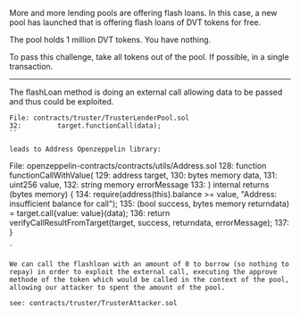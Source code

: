 More and more lending pools are offering flash loans. In this case, a new pool has launched that is offering flash loans of DVT tokens for free.

The pool holds 1 million DVT tokens. You have nothing.

To pass this challenge, take all tokens out of the pool. If possible, in a single transaction.

--------------------

The flashLoan method is doing an external call allowing
data to be passed and thus could be exploited.

```
File: contracts/truster/TrusterLenderPool.sol
32:         target.functionCall(data);
``

leads to Address Openzeppelin library:
```
File: openzeppelin-contracts/contracts/utils/Address.sol
128:     function functionCallWithValue(
129:         address target,
130:         bytes memory data,
131:         uint256 value,
132:         string memory errorMessage
133:     ) internal returns (bytes memory) {
134:         require(address(this).balance >= value, "Address: insufficient balance for call");
135:         (bool success, bytes memory returndata) = target.call{value: value}(data);
136:         return verifyCallResultFromTarget(target, success, returndata, errorMessage);
137:     }
```
`

We can call the flashloan with an amount of 0 to borrow (so nothing to repay) in order to exploit the external call, executing the approve methode of the token which would be called in the context of the pool, allowing our attacker to spent the amount of the pool.

see: contracts/truster/TrusterAttacker.sol



